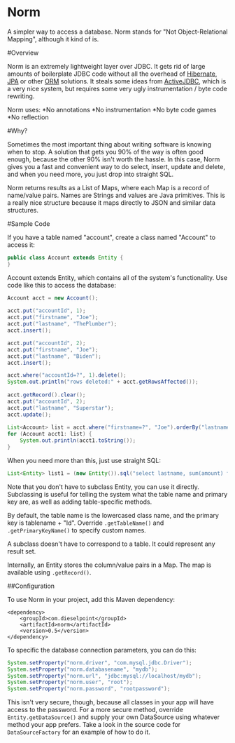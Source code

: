 Norm
====

A simpler way to access a database. Norm stands for "Not Object-Relational Mapping", although it kind of is.

#Overview

Norm is an extremely lightweight layer over JDBC. It gets rid of large amounts of boilerplate JDBC code
without all the overhead of [Hibernate](www.hibernate.org), [JPA](http://en.wikipedia.org/wiki/Java_Persistence_API)
 or other [ORM](http://en.wikipedia.org/wiki/Object-relational_mapping) solutions. It steals some ideas from
[ActiveJDBC](http://code.google.com/p/activejdbc/), which is a very nice system, but requires some very ugly 
instrumentation / byte code rewriting.

Norm uses:
*No annotations
*No instrumentation
*No byte code games
*No reflection

#Why?

Sometimes the most important thing about writing software is knowing when to stop. A solution that gets
you 90% of the way is often good enough, because the other 90% isn't worth the hassle. In this case, 
Norm gives you a fast and convenient way to do select, insert, update and delete, and when you need
more, you just drop into straight SQL.

Norm returns results as a List of Maps, where each Map is a record of name/value pairs. Names are Strings 
and values are Java primitives. This is a really nice structure because it maps directly to JSON and
similar data structures.

#Sample Code

If you have a table named "account", create a class named "Account" to access it:

```Java
public class Account extends Entity {
}  
```
   
Account extends Entity, which contains all of the system's functionality. Use code like this
to access the database:

```Java
Account acct = new Account();
		
acct.put("accountId", 1);
acct.put("firstname", "Joe");
acct.put("lastname", "ThePlumber"); 
acct.insert();

acct.put("accountId", 2);
acct.put("firstname", "Joe");
acct.put("lastname", "Biden");
acct.insert();

acct.where("accountId=?", 1).delete();
System.out.println("rows deleted:" + acct.getRowsAffected());
		
acct.getRecord().clear();
acct.put("accountId", 2);
acct.put("lastname", "Superstar");
acct.update();
		
List<Account> list = acct.where("firstname=?", "Joe").orderBy("lastname").results();
for (Account acct1: list) {
	System.out.println(acct1.toString());
}
```

When you need more than this, just use straight SQL:

```Java
List<Entity> list1 = (new Entity()).sql("select lastname, sum(amount) from account, transaction where account.accountId = transaction.accountId where date > ?", "2000-01-01").results();
```

Note that you don't have to subclass Entity, you can use it directly. Subclassing is useful for telling the system what the table name and
primary key are, as well as adding table-specific methods. 

By default, the table name is the lowercased class name, and the primary key is tablename + "Id". Override `.getTableName()` and `.getPrimaryKeyName()` to 
specify custom names. 

A subclass doesn't have to correspond to a table. It could represent any result set.

Internally, an Entity stores the column/value pairs in a Map. The map is available using `.getRecord()`. 

##Configuration

To use Norm in your project, add this Maven dependency:

```
<dependency>
    <groupId>com.dieselpoint</groupId>
    <artifactId>norm</artifactId>
    <version>0.5</version>
</dependency>
```  

To specific the database connection parameters, you can do this:

```Java
System.setProperty("norm.driver", "com.mysql.jdbc.Driver");
System.setProperty("norm.databasename", "mydb");
System.setProperty("norm.url", "jdbc:mysql://localhost/mydb");
System.setProperty("norm.user", "root");
System.setProperty("norm.password", "rootpassword");
```

This isn't very secure, though, because all classes in your app will have access to the password. For a more
secure method, override `Entity.getDataSource()` and supply your own DataSource using whatever method your
app prefers. Take a look in the source code for `DataSourceFactory` for an example of how to do it.






